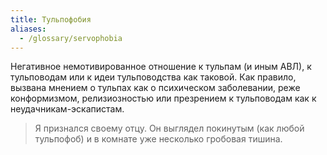 ```yaml
---
title: Тульпофобия
aliases:
  - /glossary/servophobia
---
```

Негативное немотивированное отношение к тульпам (и иным АВЛ), к тульповодам или к идеи тульповодства как таковой. Как правило, вызвана мнением о тульпах как о психическом заболевании, реже конформизмом, релизиозностью или презрением к тульповодам как к неудачникам-эскапистам.

> Я признался своему отцу. Он выглядел покинутым (как любой тульпофоб) и в комнате уже несколько гробовая тишина.

